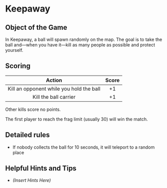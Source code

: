 Keepaway
========

Object of the Game
------------------

In Keepaway, a ball will spawn randomly on the map. The goal is to take the ball and—when you have it—kill as many people as possible and protect yourself.

Scoring
-------

| Action | Score |
|:-:|:-:|
| Kill an opponent while you hold the ball | +1 |
| Kill the ball carrier | +1 |

Other kills score no points.

The first player to reach the frag limit (usually 30) will win the match.

Detailed rules
--------------

* If nobody collects the ball for 10 seconds, it will teleport to a random place

Helpful Hints and Tips
----------------------

-   _(Insert Hints Here)_